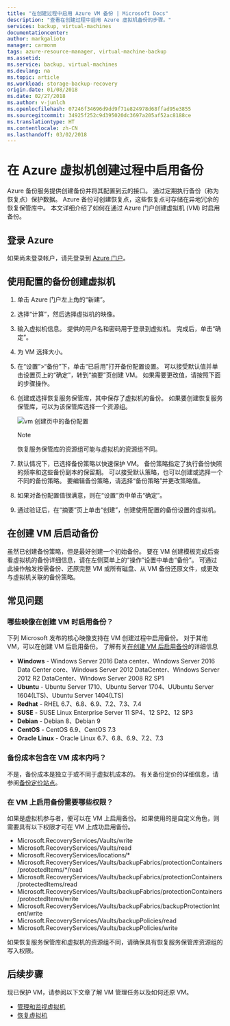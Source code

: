 ```yaml
---
title: "在创建过程中启用 Azure VM 备份 | Microsoft Docs"
description: "查看在创建过程中启用 Azure 虚拟机备份的步骤。"
services: backup, virtual-machines
documentationcenter: 
author: markgalioto
manager: carmonm
tags: azure-resource-manager, virtual-machine-backup
ms.assetid: 
ms.service: backup, virtual-machines
ms.devlang: na
ms.topic: article
ms.workload: storage-backup-recovery
origin.date: 01/08/2018
ms.date: 02/27/2018
ms.author: v-junlch
ms.openlocfilehash: 07246f34696d9dd9f71e824978d68ffad95e3855
ms.sourcegitcommit: 34925f252c9d395020dc3697a205af52ac8188ce
ms.translationtype: HT
ms.contentlocale: zh-CN
ms.lasthandoff: 03/02/2018
---
```

# <a name="enable-backup-during-azure-virtual-machine-creation"></a>在 Azure 虚拟机创建过程中启用备份 

Azure 备份服务提供创建备份并将其配置到云的接口。 通过定期执行备份（称为恢复点）保护数据。 Azure 备份可创建恢复点，这些恢复点可存储在异地冗余的恢复保管库中。 本文详细介绍了如何在通过 Azure 门户创建虚拟机 (VM) 时启用备份。  

## <a name="log-in-to-azure"></a>登录 Azure 

如果尚未登录帐户，请先登录到 [Azure 门户](http://portal.azure.cn)。
 
## <a name="create-virtual-machine-with-backup-configured"></a>使用配置的备份创建虚拟机 

1. 单击 Azure 门户左上角的“新建”。 

2. 选择“计算”，然后选择虚拟机的映像。   

3. 输入虚拟机信息。 提供的用户名和密码用于登录到虚拟机。 完成后，单击“确定”。 

4. 为 VM 选择大小。  

5. 在“设置”>“备份”下，单击“已启用”打开备份配置设置。 可以接受默认值并单击设置页上的“确定”，转到“摘要”页创建 VM。 如果需要更改值，请按照下面的步骤操作。  

6. 创建或选择恢复服务保管库，其中保存了虚拟机的备份。 如果要创建恢复服务保管库，可以为该保管库选择一个资源组。  

    ![vm 创建页中的备份配置](./media/backup-during-vm-creation/create-vm-backup-config.png) 

    > [!NOTE] 
    > 恢复服务保管库的资源组可能与虚拟机的资源组不同。  
    > 
    > 

7. 默认情况下，已选择备份策略以快速保护 VM。 备份策略指定了执行备份快照的频率和这些备份副本的保留期。 可以接受默认策略，也可以创建或选择一个不同的备份策略。 要编辑备份策略，请选择“备份策略”并更改策略值。  

8. 如果对备份配置值很满意，则在“设置”页中单击“确定”。  

9. 通过验证后，在“摘要”页上单击“创建”，创建使用配置的备份设置的虚拟机。 

## <a name="initiate-a-backup-after-creating-the-vm"></a>在创建 VM 后启动备份 

虽然已创建备份策略，但是最好创建一个初始备份。 要在 VM 创建模板完成后查看虚拟机的备份详细信息，请在左侧菜单上的“操作”设置中单击“备份”。 可通过此操作触发按需备份、还原完整 VM 或所有磁盘、从 VM 备份还原文件，或更改与虚拟机关联的备份策略。  

## <a name="frequently-asked-questions"></a>常见问题 

### <a name="which-vm-images-enable-backup-at-the-time-of-vm-creation"></a>哪些映像在创建 VM 时启用备份？ 

下列 Microsoft 发布的核心映像支持在 VM 创建过程中启用备份。 对于其他 VM，可以在创建 VM 后启用备份。 了解有关[在创建 VM 后启用备份](quick-backup-vm-portal.md)的详细信息 

- **Windows** - Windows Server 2016 Data center、Windows Server 2016 Data Center core、Windows Server 2012 DataCenter、Windows Server 2012 R2 DataCenter、Windows Server 2008 R2 SP1 
- **Ubuntu** - Ubuntu Server 1710、Ubuntu Server 1704、UUbuntu Server 1604(LTS)、Ubuntu Server 1404(LTS) 
- **Redhat** - RHEL 6.7、6.8、6.9、7.2、7.3、7.4 
- **SUSE** - SUSE Linux Enterprise Server 11 SP4、12 SP2、12 SP3 
- **Debian** - Debian 8、Debian 9 
- **CentOS** - CentOS 6.9、CentOS 7.3 
- **Oracle Linux** - Oracle Linux 6.7、6.8、6.9、7.2、7.3 
 
### <a name="is-backup-cost-included-in-the-vm-cost"></a>备份成本包含在 VM 成本内吗？ 

不是，备份成本是独立于或不同于虚拟机成本的。 有关备份定价的详细信息，请参阅[备份定价站点](https://www.azure.cn/pricing/details/backup/)。
 
### <a name="which-permissions-are-required-to-enable-backup-on-a-vm"></a>在 VM 上启用备份需要哪些权限？ 

如果是虚拟机参与者，便可以在 VM 上启用备份。 如果使用的是自定义角色，则需要具有以下权限才可在 VM 上成功启用备份。 

- Microsoft.RecoveryServices/Vaults/write 
- Microsoft.RecoveryServices/Vaults/read 
- Microsoft.RecoveryServices/locations/* 
- Microsoft.RecoveryServices/Vaults/backupFabrics/protectionContainers/protectedItems/*/read 
- Microsoft.RecoveryServices/Vaults/backupFabrics/protectionContainers/protectedItems/read 
- Microsoft.RecoveryServices/Vaults/backupFabrics/protectionContainers/protectedItems/write 
- Microsoft.RecoveryServices/Vaults/backupFabrics/backupProtectionIntent/write 
- Microsoft.RecoveryServices/Vaults/backupPolicies/read 
- Microsoft.RecoveryServices/Vaults/backupPolicies/write 
 
如果恢复服务保管库和虚拟机的资源组不同，请确保具有恢复服务保管库资源组的写入权限。  

## <a name="next-steps"></a>后续步骤 

现已保护 VM，请参阅以下文章了解 VM 管理任务以及如何还原 VM。 

- [管理和监视虚拟机](backup-azure-manage-vms.md) 
- [恢复虚拟机](backup-azure-arm-restore-vms.md) 


